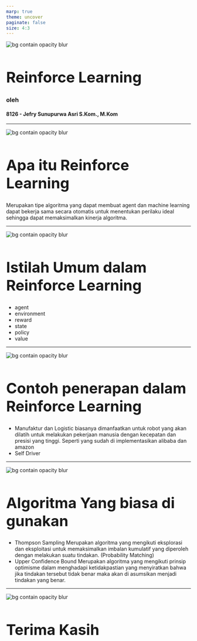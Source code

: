 ```yaml
---
marp: true
theme: uncover
paginate: false
size: 4:3
---
```

<style>
    :root {
        --color-background: #FFFFFF;
        --color-foreground: #101010;
        font-family: MesloLGS NF;
        font-size : 20px;
    }
    h1 {
        font-size : 40px;
    }

    header {
        top: 30px;
    }

    footer {
        bottom: 30px;
    }
    
</style>
![bg contain opacity blur](ueu.png)
# Reinforce Learning
### oleh
#### 8126 - Jefry Sunupurwa Asri S.Kom., M.Kom

---
![bg contain opacity blur](ueu.png)
# Apa itu Reinforce Learning
Merupakan tipe algoritma yang dapat membuat agent dan machine learning dapat bekerja sama secara otomatis untuk menentukan perilaku ideal sehingga dapat memaksimalkan kinerja algoritma.

---
![bg contain opacity blur](ueu.png)
# Istilah Umum dalam Reinforce Learning
- agent
- environment
- reward
- state
- policy
- value

---
![bg contain opacity blur](ueu.png)
# Contoh penerapan dalam Reinforce Learning
- Manufaktur dan Logistic
biasanya dimanfaatkan untuk robot yang akan dilatih untuk melakukan pekerjaan manusia dengan kecepatan dan presisi yang tinggi. Seperti yang sudah di implementasikan alibaba dan amazon
- Self Driver

---
![bg contain opacity blur](ueu.png)
# Algoritma Yang biasa di gunakan
- Thompson Sampling
Merupakan algoritma yang mengikuti eksplorasi dan eksploitasi untuk memaksimalkan imbalan kumulatif yang diperoleh dengan melakukan suatu tindakan. (Probability Matching)
- Upper Confidence Bound
Merupakan algoritma yang mengikuti prinsip optimisme dalam menghadapi ketidakpastian yang menyiratkan bahwa jika tindakan tersebut tidak benar maka akan di asumsikan menjadi tindakan yang benar.

---
![bg contain opacity blur](ueu.png)
# Terima Kasih